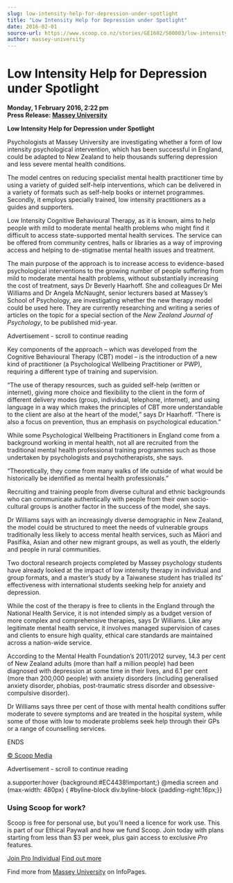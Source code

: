 ```yaml
---
slug: low-intensity-help-for-depression-under-spotlight
title: "Low Intensity Help for Depression under Spotlight"
date: 2016-02-01
source-url: https://www.scoop.co.nz/stories/GE1602/S00003/low-intensity-help-for-depression-under-spotlight.htm
author: massey-university
---
```

Low Intensity Help for Depression under Spotlight
=================================================

**Monday, 1 February 2016, 2:22 pm**  
**Press Release: [Massey University](https://info.scoop.co.nz/Massey_University)**

**Low Intensity Help for Depression under Spotlight**

Psychologists at Massey University are investigating whether a form of low intensity psychological intervention, which has been successful in England, could be adapted to New Zealand to help thousands suffering depression and less severe mental health conditions.

The model centres on reducing specialist mental health practitioner time by using a variety of guided self-help interventions, which can be delivered in a variety of formats such as self-help books or internet programmes. Secondly, it employs specially trained, low intensity practitioners as a guides and supporters.

Low Intensity Cognitive Behavioural Therapy, as it is known, aims to help people with mild to moderate mental health problems who might find it difficult to access state-supported mental health services. The service can be offered from community centres, halls or libraries as a way of improving access and helping to de-stigmatise mental health issues and treatment.

The main purpose of the approach is to increase access to evidence-based psychological interventions to the growing number of people suffering from mild to moderate mental health problems, without substantially increasing the cost of treatment, says Dr Beverly Haarhoff. She and colleagues Dr Mei Williams and Dr Angela McNaught, senior lecturers based at Massey’s School of Psychology, are investigating whether the new therapy model could be used here. They are currently researching and writing a series of articles on the topic for a special section of the _New Zealand Journal of Psychology_, to be published mid-year.

Advertisement - scroll to continue reading





Key components of the approach – which was developed from the Cognitive Behavioural Therapy (CBT) model – is the introduction of a new kind of practitioner (a Psychological Wellbeing Practitioner or PWP), requiring a different type of training and supervision.

“The use of therapy resources, such as guided self-help (written or internet), giving more choice and flexibility to the client in the form of different delivery modes (group, individual, telephone, internet), and using language in a way which makes the principles of CBT more understandable to the client are also at the heart of the model,” says Dr Haarhoff. “There is also a focus on prevention, thus an emphasis on psychological education.”

While some Psychological Wellbeing Practitioners in England come from a background working in mental health, not all are recruited from the traditional mental health professional training programmes such as those undertaken by psychologists and psychotherapists, she says.

  
“Theoretically, they come from many walks of life outside of what would be historically be identified as mental health professionals.”

Recruiting and training people from diverse cultural and ethnic backgrounds who can communicate authentically with people from their own socio-cultural groups is another factor in the success of the model, she says.

Dr Williams says with an increasingly diverse demographic in New Zealand, the model could be structured to meet the needs of vulnerable groups traditionally less likely to access mental health services, such as Māori and Pasifika, Asian and other new migrant groups, as well as youth, the elderly and people in rural communities.

Two doctoral research projects completed by Massey psychology students have already looked at the impact of low intensity therapy in individual and group formats, and a master’s study by a Taiwanese student has trialled its’ effectiveness with international students seeking help for anxiety and depression.

While the cost of the therapy is free to clients in the England through the National Health Service, it is not intended simply as a budget version of more complex and comprehensive therapies, says Dr Williams. Like any legitimate mental health service, it involves managed supervision of cases and clients to ensure high quality, ethical care standards are maintained across a nation-wide service.

According to the Mental Health Foundation’s 2011/2012 survey, 14.3 per cent of New Zealand adults (more than half a million people) had been diagnosed with depression at some time in their lives, and 6.1 per cent (more than 200,000 people) with anxiety disorders (including generalised anxiety disorder, phobias, post-traumatic stress disorder and obsessive-compulsive disorder).

Dr Williams says three per cent of those with mental health conditions suffer moderate to severe symptoms and are treated in the hospital system, while some of those with low to moderate problems seek help through their GPs or a range of counselling services.

ENDS  

[© Scoop Media](http://www.scoop.co.nz/about/terms.html)  

Advertisement - scroll to continue reading



a.supporter:hover {background:#EC4438!important;} @media screen and (max-width: 480px) { #byline-block div.byline-block {padding-right:16px;}}

### Using Scoop for work?

Scoop is free for personal use, but you’ll need a licence for work use. This is part of our Ethical Paywall and how we fund Scoop. Join today with plans starting from less than $3 per week, plus gain access to exclusive _Pro_ features.  
  
[Join Pro Individual](https://pro.scoop.co.nz/Individual/?from=ProIn24) [Find out more](https://pro.scoop.co.nz/using-scoop-for-work/?from=ProIn24)

Find more from [Massey University](https://info.scoop.co.nz/Massey_University) on InfoPages.
